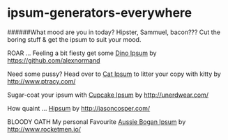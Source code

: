 ipsum-generators-everywhere
===========================

######What mood are you in today? Hipster, Sammuel, bacon??? Cut the boring stuff & get the ipsum to suit your mood.


ROAR ... Feeling a bit fiesty get some [Dino Ipsum](http://dinoipsum.herokuapp.com/) by https://github.com/alexnormand

Need some pussy? Head over to [Cat Ipsum](http://www.catipsum.com) to litter your copy with kitty by http://www.ptracy.com/

Sugar-coat your ipsum with [Cupcake Ipsum](http://www.cupcakeipsum.com) by http://unerdwear.com/

How quaint ... [Hipsum](http://hipsum.co) by http://jasoncosper.com/

BLOODY OATH My personal Favourite [Aussie Bogan Ipsum](http://boganipsum.com) by http://www.rocketmen.io/

